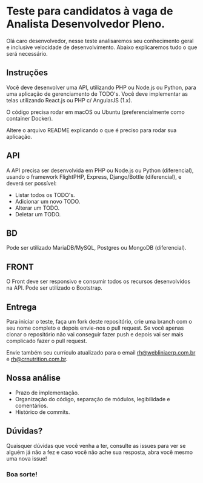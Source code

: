 # Teste para candidatos à vaga de Analista Desenvolvedor Pleno.

Olá caro desenvolvedor, nesse teste analisaremos seu conhecimento geral e inclusive velocidade de desenvolvimento. Abaixo explicaremos tudo o que será necessário.

## Instruções

Você deve desenvolver uma API, utilizando PHP ou Node.js ou Python, para uma aplicação de gerenciamento de TODO's.
Você deve implementar as telas utilizando React.js ou PHP c/ AngularJS (1.x).

O código precisa rodar em macOS ou Ubuntu (preferencialmente como container Docker).

Altere o arquivo README explicando o que é preciso para rodar sua aplicação.

## API

A API precisa ser desenvolvida em PHP ou Node.js ou Python (diferencial), usando o framework FlightPHP, Express, Django/Bottle (diferencial), e deverá ser possível:

- Listar todos os TODO's.
- Adicionar um novo TODO.
- Alterar um TODO.
- Deletar um TODO.

## BD

Pode ser utilizado MariaDB/MySQL, Postgres ou MongoDB (diferencial).

## FRONT

O Front deve ser responsivo e consumir todos os recursos desenvolvidos na API.
Pode ser utilizado o Bootstrap.

## Entrega

Para iniciar o teste, faça um fork deste repositório, crie uma branch com o seu nome completo e depois envie-nos o pull request. Se você apenas clonar o repositório não vai conseguir fazer push e depois vai ser mais complicado fazer o pull request.

Envie também seu currículo atualizado para o email rh@webliniaerp.com.br e rh@crnutrition.com.br.

## Nossa análise

- Prazo de implementação.
- Organização do código, separação de módulos, legibilidade e comentários.
- Histórico de commits.

## Dúvidas?

Quaisquer dúvidas que você venha a ter, consulte as issues para ver se alguém já não a fez e caso você não ache sua resposta, abra você mesmo uma nova issue!

### Boa sorte!